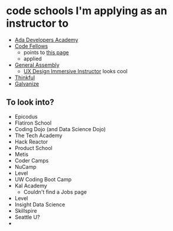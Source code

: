 # code schools I'm applying as an instructor to

- [Ada Developers Academy](https://www.adadevelopersacademy.org/careers)
- [Code Fellows](https://www.codefellows.org/jobs-at-code-fellows/)
  - points to [this page](https://codefellows.bamboohr.com/jobs/)
  - applied
- [General Assembly](https://generalassemb.ly/careers#openings)
  - [UX Design Immersive Instructor](https://boards.greenhouse.io/generalassembly/jobs/26407) looks cool
- [Thinkful](https://www.thinkful.com/about/#careers)
- [Galvanize](https://www.galvanize.com/careers)

## To look into?

- Epicodus
- Flatiron School
- Coding Dojo (and Data Science Dojo)
- The Tech Academy
- Hack Reactor
- Product School
- Metis
- Coder Camps
- NuCamp
- Level
- UW Coding Boot Camp
- Kal Academy
  - Couldn't find a Jobs page
- Level
- Insight Data Science
- Skillspire
- Seattle U?
-
